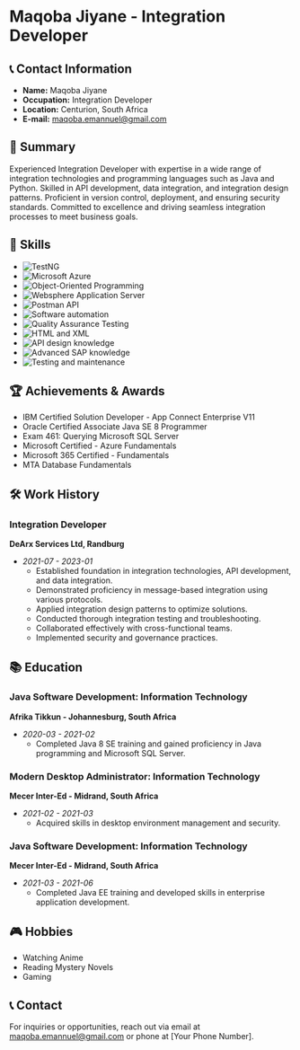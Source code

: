 # Maqoba Jiyane - Integration Developer

## 📞 Contact Information
- **Name:** Maqoba Jiyane
- **Occupation:** Integration Developer
- **Location:** Centurion, South Africa
- **E-mail:** maqoba.emannuel@gmail.com

## 🚀 Summary
Experienced Integration Developer with expertise in a wide range of integration technologies and programming languages such as Java and Python. Skilled in API development, data integration, and integration design patterns. Proficient in version control, deployment, and ensuring security standards. Committed to excellence and driving seamless integration processes to meet business goals.

## 🔧 Skills
- ![TestNG](https://img.shields.io/badge/TestNG-Expert-brightgreen)
- ![Microsoft Azure](https://img.shields.io/badge/Microsoft%20Azure-Proficient-blue)
- ![Object-Oriented Programming](https://img.shields.io/badge/Object--Oriented%20Programming-Proficient-orange)
- ![Websphere Application Server](https://img.shields.io/badge/Websphere%20Application%20Server-Proficient-yellow)
- ![Postman API](https://img.shields.io/badge/Postman%20API-Proficient-lightgrey)
- ![Software automation](https://img.shields.io/badge/Software%20automation-Proficient-purple)
- ![Quality Assurance Testing](https://img.shields.io/badge/Quality%20Assurance%20Testing-Proficient-red)
- ![HTML and XML](https://img.shields.io/badge/HTML%20and%20XML-Proficient-green)
- ![API design knowledge](https://img.shields.io/badge/API%20design%20knowledge-Proficient-blue)
- ![Advanced SAP knowledge](https://img.shields.io/badge/Advanced%20SAP%20knowledge-Proficient-pink)
- ![Testing and maintenance](https://img.shields.io/badge/Testing%20and%20maintenance-Proficient-turquoise)

## 🏆 Achievements & Awards
- IBM Certified Solution Developer - App Connect Enterprise V11
- Oracle Certified Associate Java SE 8 Programmer
- Exam 461: Querying Microsoft SQL Server
- Microsoft Certified - Azure Fundamentals
- Microsoft 365 Certified - Fundamentals
- MTA Database Fundamentals

## 🛠️ Work History

### Integration Developer
**DeArx Services Ltd, Randburg**
- *2021-07 - 2023-01*
  - Established foundation in integration technologies, API development, and data integration.
  - Demonstrated proficiency in message-based integration using various protocols.
  - Applied integration design patterns to optimize solutions.
  - Conducted thorough integration testing and troubleshooting.
  - Collaborated effectively with cross-functional teams.
  - Implemented security and governance practices.

## 📚 Education

### Java Software Development: Information Technology
**Afrika Tikkun - Johannesburg, South Africa**
- *2020-03 - 2021-02*
  - Completed Java 8 SE training and gained proficiency in Java programming and Microsoft SQL Server.

### Modern Desktop Administrator: Information Technology
**Mecer Inter-Ed - Midrand, South Africa**
- *2021-02 - 2021-03*
  - Acquired skills in desktop environment management and security.

### Java Software Development: Information Technology
**Mecer Inter-Ed - Midrand, South Africa**
- *2021-03 - 2021-06*
  - Completed Java EE training and developed skills in enterprise application development.

## 🎮 Hobbies
- Watching Anime
- Reading Mystery Novels
- Gaming

## 📞 Contact
For inquiries or opportunities, reach out via email at maqoba.emannuel@gmail.com or phone at [Your Phone Number].
